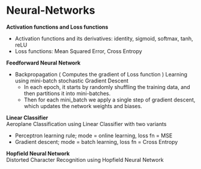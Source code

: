 # Neural-Networks

**Activation functions and Loss functions**
 * Activation functions and its derivatives: identity, sigmoid, softmax, tanh, reLU
 * Loss functions: Mean Squared Error, Cross Entropy    

**Feedforward Neural Network**   
* Backpropagation ( Computes the gradient of Loss function ) Learning using mini-batch stochastic Gradient Descent  
    * In each epoch, it starts by randomly shuffling the training data, and then partitions it into mini-batches. 
    * Then for each mini_batch we apply a single step of gradient descent, which updates the network weights and biases.    

**Linear Classifier**          
Aeroplane Classification using Linear Classifier with two variants
* Perceptron learning rule; mode = online learning, loss fn =  MSE
* Gradient descent; mode = batch learning, loss fn = Cross Entropy

**Hopfield Neural Network**   
Distorted Character Recognition using Hopfield Neural Network
